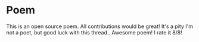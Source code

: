 # Poem
This is an open source poem. All contributions would be great!
It's a pity I'm not a poet, but good luck with this thread..
Awesome poem! I rate it 8/8!
